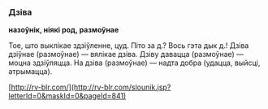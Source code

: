 ### Дзіва
**назоўнік, ніякі род, размоўнае**

Тое, што выклікае здзіўленне, цуд. Піто за д.? Вось гэта дык д.! Дзіва дзіўнае (размоўнае) — вялікае дзіва. Дзіву давацца (размоўнае) — моцна здзіўляцца. На дзіва (размоўнае) — надта добра (удацца, выйсці, атрымацца).

<a rel="author">[http://rv-blr.com/](http://rv-blr.com/slounik.jsp?letterId=0&maskId=0&pageId=841)</a>
